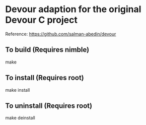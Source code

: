 # Devour adaption for the original Devour C project

Reference:
https://github.com/salman-abedin/devour

## To build (Requires nimble)

make

## To install (Requires root)

make install

## To uninstall (Requires root)

make deinstall

